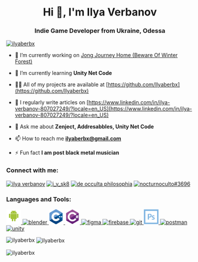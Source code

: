 <h1 align="center">Hi 👋, I'm Ilya Verbanov</h1>
<h3 align="center">Indie Game Developer from Ukraine, Odessa</h3>

<p align="left"> <a href="https://github.com/ryo-ma/github-profile-trophy"><img src="https://github-profile-trophy.vercel.app/?username=ilyaberbx" alt="ilyaberbx" /></a> </p>

- 🔭 I’m currently working on [Jong Journey Home (Beware Of Winter Forest)](https://ilyaberbx.itch.io/beware-of-winterforest)

- 🌱 I’m currently learning **Unity Net Code**

- 👨‍💻 All of my projects are available at [https://github.com/Ilyaberbx](https://github.com/Ilyaberbx)

- 📝 I regularly write articles on [https://www.linkedin.com/in/ilya-verbanov-807027249/?locale=en_US](https://www.linkedin.com/in/ilya-verbanov-807027249/?locale=en_US)

- 💬 Ask me about **Zenject, Addresabbles, Unity Net Code**

- 📫 How to reach me **ilyaberbx@gmail.com**

- ⚡ Fun fact **I am post black metal musician**

<h3 align="left">Connect with me:</h3>
<p align="left">
<a href="https://linkedin.com/in/ilya verbanov" target="blank"><img align="center" src="https://raw.githubusercontent.com/rahuldkjain/github-profile-readme-generator/master/src/images/icons/Social/linked-in-alt.svg" alt="ilya verbanov" height="30" width="40" /></a>
<a href="https://instagram.com/i_v_sk8" target="blank"><img align="center" src="https://raw.githubusercontent.com/rahuldkjain/github-profile-readme-generator/master/src/images/icons/Social/instagram.svg" alt="i_v_sk8" height="30" width="40" /></a>
<a href="https://www.youtube.com/c/de occulta philosophia" target="blank"><img align="center" src="https://raw.githubusercontent.com/rahuldkjain/github-profile-readme-generator/master/src/images/icons/Social/youtube.svg" alt="de occulta philosophia" height="30" width="40" /></a>
<a href="https://discord.gg/nocturnoculto#3696" target="blank"><img align="center" src="https://raw.githubusercontent.com/rahuldkjain/github-profile-readme-generator/master/src/images/icons/Social/discord.svg" alt="nocturnoculto#3696" height="30" width="40" /></a>
</p>

<h3 align="left">Languages and Tools:</h3>
<p align="left"> <a href="https://developer.android.com" target="_blank" rel="noreferrer"> <img src="https://raw.githubusercontent.com/devicons/devicon/master/icons/android/android-original-wordmark.svg" alt="android" width="40" height="40"/> </a> <a href="https://www.blender.org/" target="_blank" rel="noreferrer"> <img src="https://download.blender.org/branding/community/blender_community_badge_white.svg" alt="blender" width="40" height="40"/> </a> <a href="https://www.w3schools.com/cpp/" target="_blank" rel="noreferrer"> <img src="https://raw.githubusercontent.com/devicons/devicon/master/icons/cplusplus/cplusplus-original.svg" alt="cplusplus" width="40" height="40"/> </a> <a href="https://www.w3schools.com/cs/" target="_blank" rel="noreferrer"> <img src="https://raw.githubusercontent.com/devicons/devicon/master/icons/csharp/csharp-original.svg" alt="csharp" width="40" height="40"/> </a> <a href="https://www.figma.com/" target="_blank" rel="noreferrer"> <img src="https://www.vectorlogo.zone/logos/figma/figma-icon.svg" alt="figma" width="40" height="40"/> </a> <a href="https://firebase.google.com/" target="_blank" rel="noreferrer"> <img src="https://www.vectorlogo.zone/logos/firebase/firebase-icon.svg" alt="firebase" width="40" height="40"/> </a> <a href="https://git-scm.com/" target="_blank" rel="noreferrer"> <img src="https://www.vectorlogo.zone/logos/git-scm/git-scm-icon.svg" alt="git" width="40" height="40"/> </a> <a href="https://www.photoshop.com/en" target="_blank" rel="noreferrer"> <img src="https://raw.githubusercontent.com/devicons/devicon/master/icons/photoshop/photoshop-line.svg" alt="photoshop" width="40" height="40"/> </a> <a href="https://postman.com" target="_blank" rel="noreferrer"> <img src="https://www.vectorlogo.zone/logos/getpostman/getpostman-icon.svg" alt="postman" width="40" height="40"/> </a> <a href="https://unity.com/" target="_blank" rel="noreferrer"> <img src="https://www.vectorlogo.zone/logos/unity3d/unity3d-icon.svg" alt="unity" width="40" height="40"/> </a> </p>

<p><img align="left" src="https://github-readme-stats.vercel.app/api/top-langs?username=ilyaberbx&show_icons=true&locale=en&layout=compact" alt="ilyaberbx" /></p>

<p>&nbsp;<img align="center" src="https://github-readme-stats.vercel.app/api?username=ilyaberbx&show_icons=true&locale=en" alt="ilyaberbx" /></p>

<p><img align="center" src="https://github-readme-streak-stats.herokuapp.com/?user=ilyaberbx&" alt="ilyaberbx" /></p>
